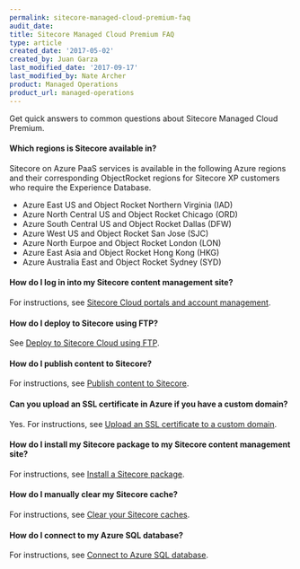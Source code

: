 ```yaml
---
permalink: sitecore-managed-cloud-premium-faq
audit_date:
title: Sitecore Managed Cloud Premium FAQ
type: article
created_date: '2017-05-02'
created_by: Juan Garza
last_modified_date: '2017-09-17'
last_modified_by: Nate Archer
product: Managed Operations
product_url: managed-operations
---
```


Get quick answers to common questions about Sitecore Managed Cloud Premium.

#### Which regions is Sitecore available in?

Sitecore on Azure PaaS services is available in the following Azure regions and their corresponding ObjectRocket regions for Sitecore XP customers who require the Experience Database.

- Azure East US and Object Rocket Northern Virginia (IAD)
- Azure North Central US and Object Rocket Chicago (ORD)
- Azure South Central US and Object Rocket Dallas (DFW)
- Azure West US and Object Rocket San Jose (SJC)
- Azure North Eurpoe and Object Rocket London (LON)
- Azure East Asia and Object Rocket Hong Kong (HKG)
- Azure Australia East and Object Rocket Sydney (SYD)

#### How do I log in into my Sitecore content management site?

For instructions, see [Sitecore Cloud portals and account management](/support/how-to/sitecore-cloud-portals-and-account-management/).

#### How do I deploy to Sitecore using FTP?

See [Deploy to Sitecore Cloud using FTP](/support/how-to/deploy-to-sitecore-cloud-using-ftp/).

#### How do I publish content to Sitecore?

For instructions, see [Publish content to Sitecore](/support/how-to/publish-content-to-sitecore/).

#### Can you upload an SSL certificate in Azure if you have a custom domain?

Yes. For instructions, see [Upload an SSL certificate to a custom domain](/support/how-to/upload-an-ssl-certificate-to-a-custom-domain/).

#### How do I install my Sitecore package to my Sitecore content management site?

For instructions, see [Install a Sitecore package](/support/how-to/install-a-sitecore-package/).

#### How do I manually clear my Sitecore cache?

For instructions, see [Clear your Sitecore caches](/support/how-to/clear-your-sitecore-caches/).

#### How do I connect to my Azure SQL database?

For instructions, see [Connect to Azure SQL database](/support/how-to/connect-to-azure-sql-database/).






